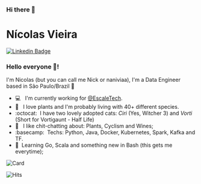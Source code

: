 ### Hi there 👋

<!--
**nickrvieira/nickrvieira** is a ✨ _special_ ✨ repository because its `README.md` (this file) appears on your GitHub profile.

Here are some ideas to get you started:

- 🔭 I’m currently working on ...
- 🌱 I’m currently learning ...
- 👯 I’m looking to collaborate on ...
- 🤔 I’m looking for help with ...
- 💬 Ask me about ...
- 📫 How to reach me: ...
- 😄 Pronouns: ...
- ⚡ Fun fact: ...
-->

# Nícolas Vieira
[![Linkedin Badge](https://img.shields.io/badge/-nicolasrvieira-blue?style=flat-square&logo=Linkedin&logoColor=white&link=https://www.linkedin.com/in/nicolasrvieira//)](https://www.linkedin.com/in/nicolasrvieira/)

### Hello everyone 🙋! 

I'm Nicolas (but you can call me Nick or naniviaa), I'm a Data Engineer based in São Paulo/Brazil 🌆

- 💻 &nbsp; I'm currently working for [@EscaleTech](https://github.com/escaletech).
- 🌴 &nbsp; I love plants and I'm probably living with 40+ different species.
- :octocat:&nbsp; I have two lovely adopted cats: _Ciri_ (Yes, Witcher 3) and _Vorti_ (Short for Vortigaunt - Half Life)
- 💬 &nbsp; I like chit-chatting about: Plants, Cyclism and Wines;
- :basecamp:&nbsp; Techs: Python, Java, Docker, Kubernetes, Spark, Kafka and TF.
- 🧮&nbsp; Learning Go, Scala and something new in Bash (this gets me everytime);


![Card](https://github-readme-stats.vercel.app/api?username=nickrvieira&show_icons=true&count_private=true&hide_rank=true&theme=prussian)

![Hits](https://hits.seeyoufarm.com/api/count/incr/badge.svg?url=https%3A%2F%2Fgithub.com%2Fnickrvieira&count_bg=%23FF9900&title_bg=%23969292&icon=inkscape.svg&icon_color=%231B5BC4&title=views&edge_flat=false)
